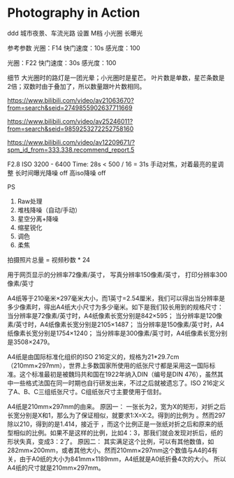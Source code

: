 # Photography in Action

ddd
城市夜景、车流光路
设置
M档
小光圈
长曝光

参考参数
光圈：F14
快门速度：10s
感光度：100

光圈：F22
快门速度：30s
感光度：100

细节
大光圈时的路灯是一团光晕；小光圈时是星芒。
叶片数是单数，星芒条数是2倍；双数时由于叠加了，所以数量跟叶片数相同。

https://www.bilibili.com/video/av21063670?from=search&seid=2749855902637711669

https://www.bilibili.com/video/av25246011?from=search&seid=9859253272252758160

https://www.bilibili.com/video/av12209671/?spm_id_from=333.338.recommend_report.5

F2.8
ISO 3200 - 6400
Time: 28s < 500 / 16 = 31s
手动对焦，对着最亮的星调整
长时间曝光降噪 off
高iso降噪 off


PS
1. Raw处理
2. 堆栈降噪（自动/手动）
3. 星空分离+降噪
4. 缩星锐化
5. 调色
6. 柔焦

拍摄照片总量 = 视频秒数 * 24

用于网页显示的分辨率72像素/英寸，
写真分辨率150像素/英寸，
打印分辨率300像素/英寸

A4纸等于210毫米×297毫米大小，而1英寸=2.54厘米，我们可以得出当分辨率是多少像素时，得出A4纸大小尺寸为多少毫米。如下是我们较长用到的规格尺寸：
当分辨率是72像素/英寸时，A4纸像素长宽分别是842×595；
当分辨率是120像素/英寸时，A4纸像素长宽分别是2105×1487；
当分辨率是150像素/英寸时，A4纸像素长宽分别是1754×1240；
当分辨率是300像素/英寸时，A4纸像素长宽分别是3508×2479。

A4纸是由国际标准化组织的ISO 216定义的，规格为21*29.7cm（210mm×297mm），世界上多数国家所使用的纸张尺寸都是采用这一国际标准。这个标准最初是被魏玛共和国在1922年纳入DIN（编号是DIN 476），虽然其中一些格式法国在同一时期也自行研发出来，不过之后就被遗忘了。ISO 216定义了A、B、C三组纸张尺寸。C组纸张尺寸主要使用于信封。

A4纸是210mm×297mm的由来。
原因一：
一张长为2，宽为X的矩形，对折之后长宽分别是X和1，那么为了保证相似，就要求1:X=X:2。得到的比例为  。然而297除以210，得到的是1.414，接近于  ，而这个比例正是一张纸对折之后和原来的纸型相似的比例。如果不是这样的比例，比如4：3，那我们就会发现对折后，纸的形状失真，变成3：2了。
原因二：
其实满足这个比例，可以有其他数值，如282mm×200mm，或者其他大小。然而210mm×297mm这个数值与A4的4有关，由于A0纸的大小为841mm×1189mm，A4纸就是A0纸折叠4次的大小。
所以A4纸的尺寸就是210mm×297mm。
